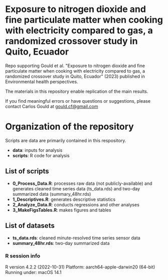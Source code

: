 # Exposure to nitrogen dioxide and fine particulate matter when cooking with electricity compared to gas, a randomized crossover study in Quito, Ecuador
Repo supporting Gould et al. "Exposure to nitrogen dioxide and fine particulate matter when cooking with electricity compared to gas, a randomized crossover study in Quito, Ecuador" (2023) published in Environmental health perspectives.

The materials in this repository enable replication of the main results. 

If you find meaningful errors or have questions or suggestions, please contact Carlos Gould at gould.cf@gmail.com

# Organization of the repository

Scripts are data are primarily contained in this respository.

- **data**: inputs for analysis
- **scripts**: R code for analysis

## List of scripts

- **0_Process_Data.R**: processes raw data (not publicly-available) and generates cleaned time series data (ts_data.rds) and two-day summarized data (summary_48hr.rds)
- **1_Descriptives.R**: generates descriptive statistics
- **2_Analyze_Data.R**: conducts regressions and other analyses
- **3_MakeFigsTables.R**: makes figures and tables

## List of datasets

- **ts_data.rds**: cleaned minute-resolved time series sensor data
- **summary_48hr.rds**: two-day summarized data

### R session info
R version 4.2.2 (2022-10-31)
Platform: aarch64-apple-darwin20 (64-bit)
Running under: macOS 14.1
